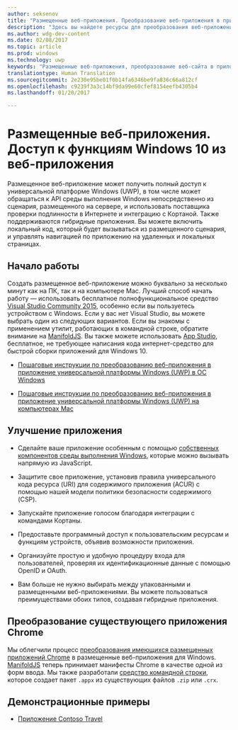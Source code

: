 ```yaml
---
author: seksenov
title: "Размещенные веб-приложения. Преобразование веб-приложения в приложение универсальной платформы Windows (UWP) и доступ к собственным функциям Windows 10"
description: "Здесь вы найдете ресурсы для преобразования веб-приложения в приложение универсальной платформы Windows (UWP) для Магазина Windows."
ms.author: wdg-dev-content
ms.date: 02/08/2017
ms.topic: article
ms.prod: windows
ms.technology: uwp
keywords: "Размещенные веб-приложения, преобразование веб-сайта в приложение для Windows, веб-приложения в Магазине Windows, приложения Chrome для Windows"
translationtype: Human Translation
ms.sourcegitcommit: 2e230e95be01f0b14fa6346be9fa836c66a812cf
ms.openlocfilehash: c9239f3a3c14bf9da99e60cfef8154eefb4305b4
ms.lasthandoff: 01/20/2017

---
```


# <a name="hosted-web-apps---access-windows-10-features-from-your-web-app"></a>Размещенные веб-приложения. Доступ к функциям Windows 10 из веб-приложения

Размещенное веб-приложение может получить полный доступ к универсальной платформе Windows (UWP), в том числе может обращаться к API среды выполнения Windows непосредственно из сценария, размещенного на сервере, и использовать поставщика проверки подлинности в Интернете и интеграцию с Кортаной. Также поддерживаются гибридные приложения. Вы можете включить локальный код, который будет вызываться из размещенного сценария, и управлять навигацией по приложению на удаленных и локальных страницах.

## <a name="get-started"></a>Начало работы

Создать размещенное веб-приложение можно буквально за несколько минут как на ПК, так и на компьютере Mac. Лучший способ начать работу — использовать бесплатное полнофункциональное средство [Visual Studio Community 2015](https://www.visualstudio.com/vs/community/), особенно если вы пользуетесь устройством с Windows. Если у вас нет Visual Studio, вы можете выбрать один из следующих вариантов. Если вы знакомы с применением утилит, работающих в командной строке, обратите внимание на [ManifoldJS](http://manifoldjs.com/). Вы также можете использовать [App Studio](http://appstudio.windows.com/), бесплатное, не требующее написания кода интернет-средство для быстрой сборки приложений для Windows 10.

- [Пошаговые инструкции по преобразованию веб-приложения в приложение универсальной платформы Windows (UWP) в ОС Windows](hwa-create-windows.md)

- [Пошаговые инструкции по преобразованию веб-приложения в приложение универсальной платформы Windows (UWP) на компьютерах Mac](hwa-create-mac.md)

## <a name="enhance-your-app"></a>Улучшение приложения

- Сделайте ваше приложение особенным с помощью [собственных компонентов среды выполнения Windows](hwa-access-features.md), которые можно вызывать напрямую из JavaScript.

- Защитите свое приложение, установив правила универсального кода ресурса (URI) для содержимого приложения (ACUR) с помощью нашей модели политики безопасности содержимого (CSP).

- Запускайте приложение голосом благодаря интеграции с командами Кортаны.

- Предоставьте программный доступ к пользовательским ресурсам и функциям устройств, объявив возможности приложения.

- Организуйте простую и удобную процедуру входа для пользователей, проверяя их идентификационные данные с помощью OpenID и OAuth.

- Вам больше не нужно выбирать между упакованными и размещенными веб-приложениями. Вы можете пользоваться преимуществами обоих типов, создавая гибридные приложения.

## <a name="convert-your-existing-chrome-app"></a>Преобразование существующего приложения Chrome

Мы облегчили процесс [преобразования имеющихся размещенных приложений Chrome](hwa-chrome-conversion.md) в размещенные веб-приложения для Windows. [ManifoldJS](http://manifoldjs.com/) теперь принимает манифесты Chrome в качестве одной из форм ввода. Мы также разработали [средство командной строки](https://github.com/MicrosoftEdge/hwa-cli), которое создает пакет `.appx` из существующих файлов `.zip` или `.crx`.

## <a name="demos"></a>Демонстрационные примеры

- [Приложение Contoso Travel](http://contosotravel.azurewebsites.net/)


